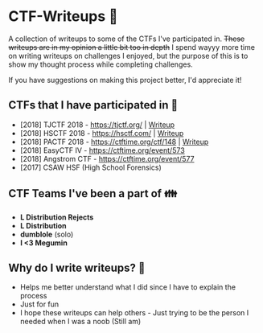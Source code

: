 # CTF-Writeups :checkered_flag:

A collection of writeups to some of the CTFs I've participated in. ~~These writeups are in my opinion a little bit too in depth~~ I spend wayyy more time on writing writeups on challenges I enjoyed, but the purpose of this is to show my thought process while completing challenges.

If you have suggestions on making this project better, I'd appreciate it!

## **CTFs that I have participated in :raising_hand:**

- [2018] TJCTF 2018 - https://tjctf.org/ | [Writeup](https://github.com/dumblole/CTF-Writeups/tree/master/TJCTF-2018)
- [2018] HSCTF 2018 - https://hsctf.com/ | [Writeup](https://github.com/dumblole/CTF-Writeups/tree/master/HSCTF-2018)
- [2018] PACTF 2018 - https://ctftime.org/ctf/148 | [Writeup](https://github.com/dumblole/CTF-Writeups/tree/master/PACTF-2018)
- [2018] EasyCTF IV - https://ctftime.org/event/573
- [2018] Angstrom CTF - https://ctftime.org/event/577
- [2017] CSAW HSF (High School Forensics)

## **CTF Teams I've been a part of :family:**

- **L Distribution Rejects**
- **L Distribution**
- **dumblole** (solo)
- **I <3 Megumin**

## Why do I write writeups? 👏

- Helps me better understand what I did since I have to explain the process
- Just for fun
- I hope these writeups can help others - Just trying to be the person I needed when I was a noob (Still am)
